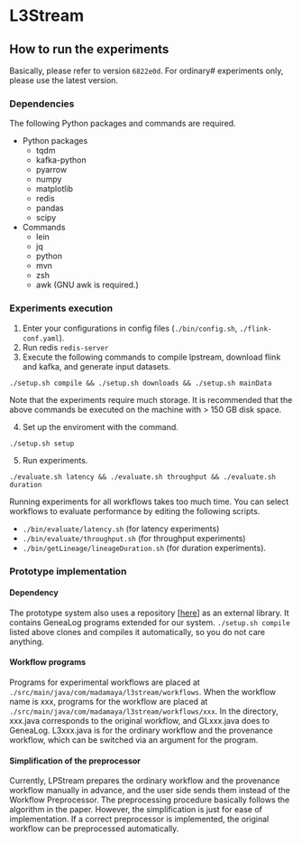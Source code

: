 # L3Stream

## How to run the experiments
Basically, please refer to version `6822e0d`.
For ordinary# experiments only, please use the latest version.

### Dependencies
The following Python packages and commands are required.
- Python packages
  - tqdm
  - kafka-python
  - pyarrow
  - numpy
  - matplotlib
  - redis
  - pandas
  - scipy
- Commands
  - lein
  - jq
  - python
  - mvn
  - zsh
  - awk (GNU awk is required.)

### Experiments execution
1. Enter your configurations in config files (`./bin/config.sh`, `./flink-conf.yaml`).
2. Run redis `redis-server`
3. Execute the following commands to compile lpstream, download flink and kafka, and generate input datasets.
```
./setup.sh compile && ./setup.sh downloads && ./setup.sh mainData
```
Note that the experiments require much storage.
It is recommended that the above commands be executed on the machine with > 150 GB disk space.

4. Set up the enviroment with the command.
```
./setup.sh setup
```
5. Run experiments.
```
./evaluate.sh latency && ./evaluate.sh throughput && ./evaluate.sh duration
```
Running experiments for all workflows takes too much time.
You can select workflows to evaluate performance by editing the following scripts. 
- `./bin/evaluate/latency.sh` (for latency experiments)
- `./bin/evaluate/throughput.sh` (for throughput experiments)
- `./bin/getLineage/lineageDuration.sh` (for duration experiments).

### Prototype implementation
#### Dependency
The prototype system also uses a repository [[here](https://github.com/madamaya/lpstream-genealog)] as an external library.
It contains GeneaLog programs extended for our system.
`./setup.sh compile` listed above clones and compiles it automatically, so you do not care anything.

#### Workflow programs
Programs for experimental workflows are placed at `./src/main/java/com/madamaya/l3stream/workflows`.
When the workflow name is xxx, programs for the workflow are placed at `./src/main/java/com/madamaya/l3stream/workflows/xxx`.
In the directory, xxx.java corresponds to the original workflow, and GLxxx.java does to GeneaLog.
L3xxx.java is for the ordinary workflow and the provenance workflow, which can be switched via an argument for the program.

#### Simplification of the preprocessor
Currently, LPStream prepares the ordinary workflow and the provenance workflow manually in advance, and the user side sends them instead of the Workflow Preprocessor.
The preprocessing procedure basically follows the algorithm in the paper.
However, the simplification is just for ease of implementation.
If a correct preprocessor is implemented, the original workflow can be preprocessed automatically.